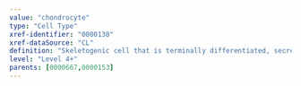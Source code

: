 ```yaml
---
value: "chondrocyte"
type: "Cell Type"
xref-identifier: "0000138"
xref-dataSource: "CL"
definition: "Skeletogenic cell that is terminally differentiated, secretes an avascular, GAG-rich matrix, is embedded in cartilage tissue matrix, retains the ability to divide, and develops from a chondroblast cell."
level: "Level 4+"
parents: [0000667,0000153]
---
```

